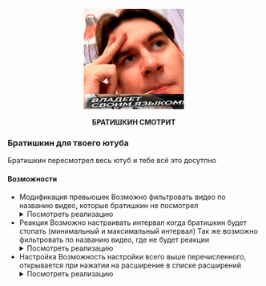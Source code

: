 <p align="center">
  <img src="icon.png" width="200" alt="БРАТИШКИН СМОТРИТ" />
</p>
<p align="center"><b>БРАТИШКИН СМОТРИТ</b></p>

### Братишкин для твоего ютуба
Братишкин пересмотрел весь ютуб и тебе всё это досутпно

#### Возможности
* Модификация превьюшек
  Возможно фильтровать видео по названию видео, которые братишкин не посмотрел
  <details>
    <summary>Посмотреть реализацию</summary>
    <img src="./_media/thumbnails.jpeg" alt="Превью реализация" width="450" />
  </details>
* Реакция
  Возможно настраивать интервал когда братишкин будет стопать (минимальный и максимальный интервал)
  Так же возможно фильтровать по названию видео, где не будет реакции
  <details>
    <summary>Посмотреть реализацию</summary>
    <video src="https://github.com/user-attachments/assets/7d802159-b9c4-43a2-a4d1-219e35e898bc" />
  </details>
* Настройка
  Возможность настройки всего выше перечисленного, открывается при нажатии на расширение в списке расширений
  <details>
    <summary>Посмотреть реализацию</summary>
    <img src="./_media/settings.png" alt="Настройки реализация" width="250" />
  </details>
